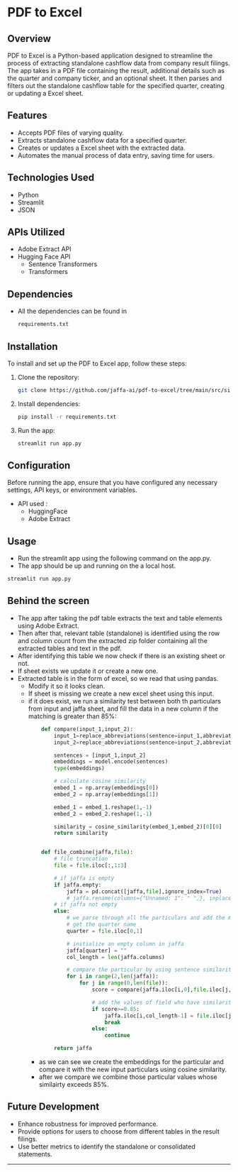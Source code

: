 # PDF to Excel

## Overview

PDF to Excel is a Python-based application designed to streamline the process of extracting standalone cashflow data from company result filings. 
The app takes in a PDF file containing the result, additional details such as the quarter and company ticker, and an optional sheet. 
It then parses and filters out the standalone cashflow table for the specified quarter, creating or updating a Excel sheet.

## Features

- Accepts PDF files of varying quality.
- Extracts standalone cashflow data for a specified quarter.
- Creates or updates a Excel sheet with the extracted data.
- Automates the manual process of data entry, saving time for users.

## Technologies Used

- Python
- Streamlit
- JSON

## APIs Utilized

- Adobe Extract API
- Hugging Face API
  - Sentence Transformers
  - Transformers

## Dependencies

- All the dependencies can be found in 
    ```bash
    requirements.txt
    ```

## Installation

To install and set up the PDF to Excel app, follow these steps:

1. Clone the repository:

    ```bash
    git clone https://github.com/jaffa-ai/pdf-to-excel/tree/main/src/similarity%20app
    ```

2. Install dependencies:

    ```bash
    pip install -r requirements.txt
    ```

3. Run the app:

    ```bash
    streamlit run app.py
    ```

## Configuration

Before running the app, ensure that you have configured any necessary settings, API keys, or environment variables.
- API used :
    - HuggingFace
    - Adobe Extract

## Usage

- Run the streamlit app using the following command on the app.py.
- The app should be up and running on the a local host.

```bash
streamlit run app.py
```
## Behind the screen 

- The app after taking the pdf table extracts the text and table elements using Adobe Extract.
- Then after that, relevant table (standalone) is identified using the row and column count from the extracted zip folder containing all the extracted tables and text in the pdf. 
- After identifying this table we now check if there is an existing  sheet or not.
- If sheet exists we update it or create a new one.
- Extracted table is in the form of excel, so we read that using pandas.
    - Modify it so it looks clean.
    - If  sheet is missing we create a new excel sheet using this input.
    - if it does exist, we run a similarity test between both th particulars from input and jaffa sheet, and fill the data in a new column if the matching is greater than 85%:
        ```python
            def compare(input_1,input_2):
                input_1=replace_abbreviations(sentence=input_1,abbreviation_dict=abv)
                input_2=replace_abbreviations(sentence=input_2,abbreviation_dict=abv)

                sentences = [input_1,input_2]
                embeddings = model.encode(sentences)
                type(embeddings)

                # calculate cosine similarity
                embed_1 = np.array(embeddings[0])
                embed_2 = np.array(embeddings[1])

                embed_1 = embed_1.reshape(1,-1)
                embed_2 = embed_2.reshape(1,-1)

                similarity = cosine_similarity(embed_1,embed_2)[0][0]
                return similarity


            def file_combine(jaffa,file):
                # file truncation
                file = file.iloc[:,1:3]

                # if jaffa is empty
                if jaffa.empty:
                    jaffa = pd.concat([jaffa,file],ignore_index=True)
                    # jaffa.rename(columns={"Unnamed: 1": " ",}, inplace=True)
                # if jaffa not empty
                else:
                    # we parse through all the particulars and add the most similar ones (>=0.85 score)
                    # get the quarter name
                    quarter = file.iloc[0,1]

                    # initialize an empty column in jaffa
                    jaffa[quarter] = ""
                    col_length = len(jaffa.columns)

                    # compare the particular by using sentence similarity
                    for i in range(2,len(jaffa)):
                        for j in range(0,len(file)):
                            score = compare(jaffa.iloc[i,0],file.iloc[j,0])

                            # add the values of field who have similarity score >= 0.85.
                            if score>=0.85:
                                jaffa.iloc[i,col_length-1] = file.iloc[j,1]
                                break
                            else:
                                continue

                return jaffa
        ```
        - as we can see we create the embeddings for the particular and compare it with the new input particulars using cosine similarity.
        -  after we compare we combine those particular values whose similairty exceeds 85%.



## Future Development

- Enhance robustness for improved performance.
- Provide options for users to choose from different tables in the result filings.
- Use better metrics to identify the standalone or consolidated statements.

---

